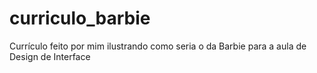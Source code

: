 # curriculo_barbie
Currículo feito por mim ilustrando como seria o da Barbie para a aula de Design de Interface
